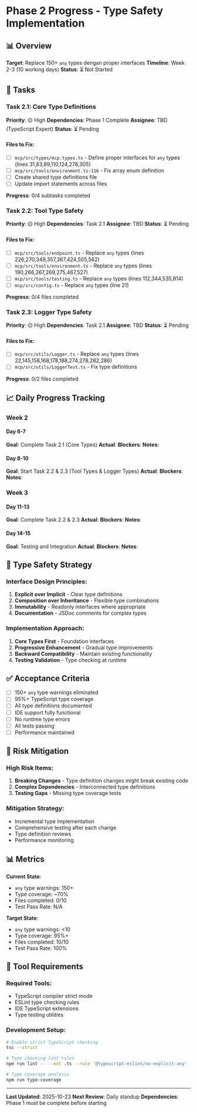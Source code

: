 # Phase 2 Progress - Type Safety Implementation

## 📊 Overview
**Target**: Replace 150+ `any` types dengan proper interfaces
**Timeline**: Week 2-3 (10 working days)
**Status**: ⏳ Not Started

## 🎯 Tasks

### Task 2.1: Core Type Definitions
**Priority**: 🟡 High
**Dependencies**: Phase 1 Complete
**Assignee**: TBD (TypeScript Expert)
**Status**: ⏳ Pending

#### Files to Fix:
- [ ] `mcp/src/types/mcp.types.ts` - Define proper interfaces for `any` types (lines 31,83,89,110,124,278,305)
- [ ] `mcp/src/tools/environment.ts:116` - Fix array enum definition
- [ ] Create shared type definitions file
- [ ] Update import statements across files

**Progress**: 0/4 subtasks completed

### Task 2.2: Tool Type Safety
**Priority**: 🟡 High
**Dependencies**: Task 2.1
**Assignee**: TBD
**Status**: ⏳ Pending

#### Files to Fix:
- [ ] `mcp/src/tools/endpoint.ts` - Replace `any` types (lines 226,270,349,357,367,424,505,562)
- [ ] `mcp/src/tools/environment.ts` - Replace `any` types (lines 190,266,267,269,275,467,527)
- [ ] `mcp/src/tools/testing.ts` - Replace `any` types (lines 112,344,535,814)
- [ ] `mcp/src/config.ts` - Replace `any` types (line 21)

**Progress**: 0/4 files completed

### Task 2.3: Logger Type Safety
**Priority**: 🟡 High
**Dependencies**: Task 2.1
**Assignee**: TBD
**Status**: ⏳ Pending

#### Files to Fix:
- [ ] `mcp/src/utils/Logger.ts` - Replace `any` types (lines 22,145,158,168,178,188,274,278,282,286)
- [ ] `mcp/src/utils/LoggerTest.ts` - Fix type definitions

**Progress**: 0/2 files completed

## 📈 Daily Progress Tracking

### Week 2

#### Day 6-7
**Goal**: Complete Task 2.1 (Core Types)
**Actual**:
**Blockers**:
**Notes**:

#### Day 8-10
**Goal**: Start Task 2.2 & 2.3 (Tool Types & Logger Types)
**Actual**:
**Blockers**:
**Notes**:

### Week 3

#### Day 11-13
**Goal**: Complete Task 2.2 & 2.3
**Actual**:
**Blockers**:
**Notes**:

#### Day 14-15
**Goal**: Testing and Integration
**Actual**:
**Blockers**:
**Notes**:

## 🎯 Type Safety Strategy

### Interface Design Principles:
1. **Explicit over Implicit** - Clear type definitions
2. **Composition over Inheritance** - Flexible type combinations
3. **Immutability** - Readonly interfaces where appropriate
4. **Documentation** - JSDoc comments for complex types

### Implementation Approach:
1. **Core Types First** - Foundation interfaces
2. **Progressive Enhancement** - Gradual type improvements
3. **Backward Compatibility** - Maintain existing functionality
4. **Testing Validation** - Type checking at runtime

## ✅ Acceptance Criteria

- [ ] 150+ `any` type warnings eliminated
- [ ] 95%+ TypeScript type coverage
- [ ] All type definitions documented
- [ ] IDE support fully functional
- [ ] No runtime type errors
- [ ] All tests passing
- [ ] Performance maintained

## 🚨 Risk Mitigation

### High Risk Items:
1. **Breaking Changes** - Type definition changes might break existing code
2. **Complex Dependencies** - Interconnected type definitions
3. **Testing Gaps** - Missing type coverage tests

### Mitigation Strategy:
- Incremental type implementation
- Comprehensive testing after each change
- Type definition reviews
- Performance monitoring

## 📊 Metrics

**Current State**:
- `any` type warnings: 150+
- Type coverage: ~70%
- Files completed: 0/10
- Test Pass Rate: N/A

**Target State**:
- `any` type warnings: <10
- Type coverage: 95%+
- Files completed: 10/10
- Test Pass Rate: 100%

## 🔧 Tool Requirements

### Required Tools:
- TypeScript compiler strict mode
- ESLint type checking rules
- IDE TypeScript extensions
- Type testing utilities

### Development Setup:
```bash
# Enable strict TypeScript checking
tsc --strict

# Type checking lint rules
npm run lint -- --ext .ts --rule '@typescript-eslint/no-explicit-any'

# Type coverage analysis
npm run type-coverage
```

---

**Last Updated**: 2025-10-23
**Next Review**: Daily standup
**Dependencies**: Phase 1 must be complete before starting
